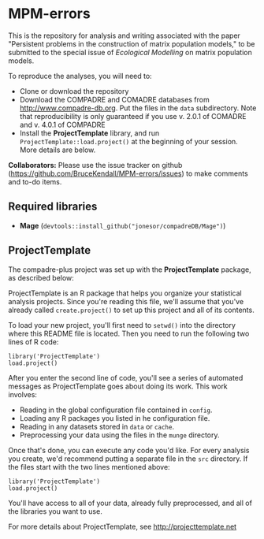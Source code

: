 # MPM-errors

This is the repository for analysis and writing associated with the paper "Persistent problems in the construction of matrix population models," to be submitted to the special issue of *Ecological Modelling* on matrix population models.

To reproduce the analyses, you will need to:
* Clone or download the repository
* Download the COMPADRE and COMADRE databases from http://www.compadre-db.org. Put the files in the `data` subdirectory. Note that reproducibility is only guaranteed if you use v. 2.0.1 of COMADRE and v. 4.0.1 of COMPADRE
* Install the **ProjectTemplate** library, and run `ProjectTemplate::load.project()` at the beginning of your session. More details are below.

**Collaborators:** Please use the issue tracker on github (https://github.com/BruceKendall/MPM-errors/issues) to make comments and to-do items.

## Required libraries
- **Mage** (`devtools::install_github("jonesor/compadreDB/Mage")`)



## ProjectTemplate

The compadre-plus project was set up with the **ProjectTemplate** package, as described below:

ProjectTemplate is an R package that helps you organize your statistical
analysis projects. Since you're reading this file, we'll assume that you've
already called `create.project()` to set up this project and all of its
contents.

To load your new project, you'll first need to `setwd()` into the directory
where this README file is located. Then you need to run the following two
lines of R code:

	library('ProjectTemplate')
	load.project()

After you enter the second line of code, you'll see a series of automated
messages as ProjectTemplate goes about doing its work. This work involves:
* Reading in the global configuration file contained in `config`.
* Loading any R packages you listed in he configuration file.
* Reading in any datasets stored in `data` or `cache`.
* Preprocessing your data using the files in the `munge` directory.

Once that's done, you can execute any code you'd like. For every analysis
you create, we'd recommend putting a separate file in the `src` directory.
If the files start with the two lines mentioned above:

	library('ProjectTemplate')
	load.project()

You'll have access to all of your data, already fully preprocessed, and
all of the libraries you want to use.

For more details about ProjectTemplate, see http://projecttemplate.net
